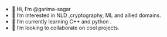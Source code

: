 - 👋 Hi, I’m @garima-sagar
- 👀 I’m interested in NLD ,cryptography, ML and allied domains. 
- 🌱 I’m currently learning C++ and python .
- 💞️ I’m looking to collaborate on cool projects.
   

<!---
garima-sagar/garima-sagar is a ✨ special ✨ repository because its `README.md` (this file) appears on your GitHub profile.
You can click the Preview link to take a look at your changes.
--->
